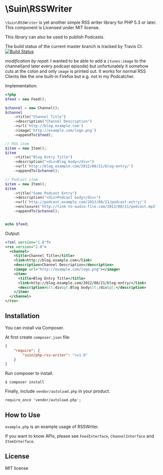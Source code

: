 # \Suin\RSSWriter

`\Suin\RSSWriter` is yet another simple RSS writer library for PHP 5.3 or later. This component is Licensed under MIT license.

This library can also be used to publish Podcasts.

The build status of the current master branch is tracked by Travis CI: [![Build Status](https://secure.travis-ci.org/suin/php-rss-writer.png?branch=master)](http://travis-ci.org/suin/php-rss-writer)

*modification by repat*: I wanted to be able to add a `itunes:image` to the channel(and later every podcast episode) but unfortunately it somehow cuts at the colon and only `image` is printed out. It works for normal RSS Clients like the one built-in Firefox but e.g. not in my Podcatcher. 

Implementation:

```php
<?php
$feed = new Feed();

$channel = new Channel();
$channel
	->title("Channel Title")
	->description("Channel Description")
	->url('http://blog.example.com')
	->image('http://example.com/logo.png')
	->appendTo($feed);

// RSS item
$item = new Item();
$item
	->title("Blog Entry Title")
	->description("<div>Blog body</div>")
	->url('http://blog.example.com/2012/08/21/blog-entry/')
	->appendTo($channel);

// Podcast item
$item = new Item();
$item
	->title("Some Podcast Entry")
	->description("<div>Podcast body</div>")
	->url('http://podcast.example.com/2012/08/21/podcast-entry/')
    ->enclosure('http://link-to-audio-file.com/2013/08/21/podcast.mp3', 4889, 'audio/mpeg')
	->appendTo($channel);


echo $feed;
```

Output:

```xml
<?xml version="1.0"?>
<rss version="2.0">
  <channel>
    <title>Channel Title</title>
    <link>http://blog.example.com</link>
    <description>Channel Description</description>
    <image url="http://example.com/logo.png"></image>
    <item>
      <title>Blog Entry Title</title>
      <link>http://blog.example.com/2012/08/21/blog-entry/</link>
      <description>&lt;div&gt;Blog body&lt;/div&gt;</description>
    </item>
  </channel>
</rss>
```

## Installation

You can install via Composer.

At first create `composer.json` file:

```json
{
	"require": {
		"suin/php-rss-writer": ">=1.0"
	}
}
```

Run composer to install.

```
$ composer install
```

Finally, include `vendor/autoload.php` in your product.

```
require_once 'vendor/autoload.php';
```

## How to Use

`example.php` is an example usage of RSSWriter.

If you want to know APIs, please see `FeedInterface`, `ChannelInterface` and `ItemInterface`.

## License

MIT license
